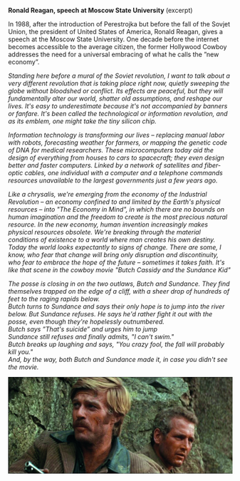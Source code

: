 **Ronald Reagan, speech at Moscow State University**
(excerpt)

In 1988, after the introduction of Perestrojka but before the fall of the Sovjet Union, the president of United States of America, Ronald Reagan, gives a speech at the Moscow State University. One decade before the internet becomes accessible to the average citizen, the former Hollywood Cowboy addresses the need for a universal embracing of what he calls the ”new economy”.


*Standing here before a mural of the Soviet revolution, I want to talk about a very different revolution that is taking place right now, quietly sweeping the globe without bloodshed or conflict. Its effects are peaceful, but they will fundamentally alter our world, shatter old assumptions, and reshape our lives. It's easy to underestimate because it's not accompanied by banners or fanfare. It's been called the technological or information revolution, and as its emblem, one might take the tiny silicon chip.*

*Information technology is transforming our lives – replacing manual labor with robots, forecasting weather for farmers, or mapping the genetic code of DNA for medical researchers. These microcomputers today aid the design of everything from houses to cars to spacecraft; they even design better and faster computers. Linked by a network of satellites and fiber-optic cables, one individual with a computer and a telephone commands resources unavailable to the largest governments just a few years ago.*

*Like a chrysalis, we're emerging from the economy of the Industrial Revolution – an economy confined to and limited by the Earth's physical resources – into "The Economy in Mind", in which there are no bounds on human imagination and the freedom to create is the most precious natural resource. In the new economy, human invention increasingly makes physical resources obsolete. We're breaking through the material conditions of existence to a world where man creates his own destiny.
Today the world looks expectantly to signs of change. There are some, I know, who fear that change will bring only disruption and discontinuity, who fear to embrace the hope of the future – sometimes it takes faith. It's like that scene in the cowboy movie "Butch Cassidy and the Sundance Kid"*

*The posse is closing in on the two outlaws, Butch and Sundance. They find themselves trapped on the edge of a cliff, with a sheer drop of hundreds of feet to the raging rapids below.  
Butch turns to Sundance and says their only hope is to jump into the river below. 
But Sundance refuses. He says he'd rather fight it out with the posse, even though they're hopelessly outnumbered.  
Butch says ”That's suicide” and urges him to jump  
Sundance still refuses and finally admits, "I can't swim."  
Butch breaks up laughing and says, "You crazy fool, the fall will probably kill you."  
And, by the way, both Butch and Sundance made it, in case you didn't see the movie.*

![](/ButchSundance.jpg)  
